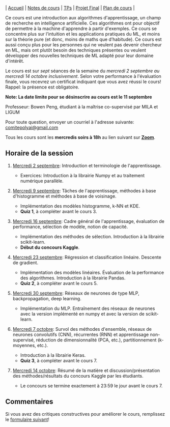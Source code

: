 | [Accueil](index.md) | [Notes de cours](notes-de-cours.md) | [TPs](travaux-pratiques.md) | [Projet Final](projet-final.md) | [Plan de cours](plan-de-cours.md) |

Ce cours est une introduction aux algorithmes d'apprentissage, un champ de recherche en intelligence artificielle. 
Ces algorithmes ont pour objectif de permettre à la machine d'apprendre à partir d'exemples. Ce cours se concentre plus sur l’intuition et 
les applications pratiques du ML, et moins sur la théorie pure (et donc, moins de maths que d’habitude). Ce cours est aussi conçu plus pour 
les personnes qui ne veulent pas devenir chercheur en ML, mais ont plutôt besoin des techniques présentes ou veulent développer des nouvelles techniques de
ML adapté pour leur domaine d'intérêt.

Le cours est sur *sept* séances de la semaine du *mercredi 2 septembre au mercredi 14 octobre inclusivement*. Selon votre performance à l'évaluation finale, 
vous recevrez un certificat indiquant que vous avez réussi le cours! Rappel: la présence est obligatoire.

**Note: La date limite pour se désinscrire au cours est le 11 septembre**

Professeur: Bowen Peng, étudiant à la maîtrise co-supervisé par MILA et LIGUM

Pour toute question, envoyer un courriel à l'adresse suivante: comitepolyai@gmail.com

Tous les cours sont les **mercredis soirs à 18h** au lien suivant sur **[Zoom](google.com)**.

## Horaire de la session

1.  <ins>Mercredi 2 septembre</ins>: Introduction et terminologie de l'apprentissage.
    - Exercices: Introduction à la librairie Numpy et au traitement numérique parallèle.

2. <ins>Mercredi 9 septembre</ins>: Tâches de l'apprentissage, méthodes à base d'histogramme et méthodes à base de voisinage.
    - Implémentation des modèles histogramme, k-NN et KDE.
    - **Quiz 1**, à compléter avant le cours 3.

3. <ins>Mercredi 16 septembre</ins>: Cadre général de l'apprentissage, évaluation de performance, sélection de modèle, notion de capacité.
    - Implémentation des méthodes de sélection. Introduction à la librairie scikit-learn.
    - **Début du concours Kaggle**.

4. <ins>Mercredi 23 septembre</ins>: Régression et classification linéaire. Descente de gradient.
    - Implémentation des modèles linéaires. Évaluation de la performance des algorithmes. Introduction à la librairie Pandas.
    - **Quiz 2**, à compléter avant le cours 5.

5. <ins>Mercredi 30 septembre</ins>: Réseaux de neurones de type MLP, backpropagation, deep learning.
    - Implémentation du MLP. Entraînement des réseaux de neurones avec la version implémenté en numpy et avec la version de scikit-learn.

6. <ins>Mercredi 7 octobre</ins>: Survol des méthodes d'ensemble, réseaux de neurones convolutifs (CNN), récurrentes (RNN) et apprentissage non-supervisé, réduction de dimensionnalité (PCA, etc.), partitionnement (k-moyennes, etc.).
    - Introduction à la librairie Keras.
    - **Quiz 3**, à compléter avant le cours 7.

7. <ins>Mercredi 14 octobre</ins>: Résumé de la matière et discussion/présentation des méthodes/résultats du concours Kaggle par les étudiants.
    - Le concours se termine exactement à 23:59 le jour avant le cours 7.

## Commentaires

Si vous avez des critiques constructives pour améliorer le cours, remplissez le <a href="https://forms.gle/BXYCwYLDemsM13Zw8" target="_blank" rel="noopener noreferer">formulaire suivant</a>!
